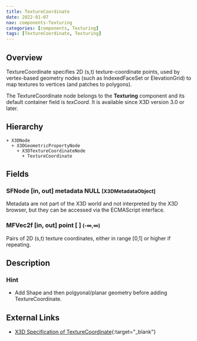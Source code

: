 ```yaml
---
title: TextureCoordinate
date: 2022-01-07
nav: components-Texturing
categories: [components, Texturing]
tags: [TextureCoordinate, Texturing]
---
```

<style>
.post h3 {
  word-spacing: 0.2em;
}
</style>

## Overview

TextureCoordinate specifies 2D (s,t) texture-coordinate points, used by vertex-based geometry nodes (such as IndexedFaceSet or ElevationGrid) to map textures to vertices (and patches to polygons).

The TextureCoordinate node belongs to the **Texturing** component and its default container field is *texCoord.* It is available since X3D version 3.0 or later.

## Hierarchy

```
+ X3DNode
  + X3DGeometricPropertyNode
    + X3DTextureCoordinateNode
      + TextureCoordinate
```

## Fields

### SFNode [in, out] **metadata** NULL <small>[X3DMetadataObject]</small>

Metadata are not part of the X3D world and not interpreted by the X3D browser, but they can be accessed via the ECMAScript interface.

### MFVec2f [in, out] **point** [ ] <small>(-∞,∞)</small>

Pairs of 2D (s,t) texture coordinates, either in range [0,1] or higher if repeating.

## Description

### Hint

- Add Shape and then polgyonal/planar geometry before adding TextureCoordinate.

## External Links

- [X3D Specification of TextureCoordinate](https://www.web3d.org/documents/specifications/19775-1/V4.0/Part01/components/texturing.html#TextureCoordinate){:target="_blank"}
